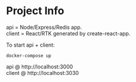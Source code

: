 # Project Info

api = Node/Express/Redis app.  
client = React/RTK generated by create-react-app.

To start api + client:

```
docker-compose up
```

api @ http://localhost:3000  
client @ http://localhost:3030
